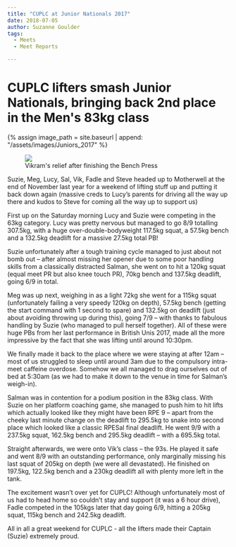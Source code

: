 ```yaml
---
title: "CUPLC at Junior Nationals 2017"
date: 2018-07-05
author: Suzanne Goulder
tags:
  - Meets
  - Meet Reports

---
```

# CUPLC lifters smash Junior Nationals, bringing back 2nd place in the Men's 83kg class

{% assign image_path = site.baseurl | append: "/assets/images/Juniors_2017" %}

<figure>
  <img src="{{ image_path }}/vik.jpg">
  <figcaption>Vikram's relief after finishing the Bench Press</figcaption>
</figure>

Suzie, Meg, Lucy, Sal, Vik, Fadle and Steve headed up to Motherwell at the end of November last year for a weekend of lifting stuff up and putting it back down again (massive creds to Lucy’s parents for driving all the way up there and kudos to Steve for coming all the way up to support us)

First up on the Saturday morning Lucy and Suzie were competing in the 63kg category. Lucy was pretty nervous but managed to go 8/9 totalling 307.5kg, with a huge over-double-bodyweight 117.5kg squat, a 57.5kg bench and a 132.5kg deadlift for a massive 27.5kg total PB!

Suzie unfortunately after a tough training cycle managed to just about not bomb out – after almost missing her opener due to some poor handling skills from a classically distracted Salman, she went on to hit a 120kg squat (equal meet PR but also knee touch PR), 70kg bench and 137.5kg deadlift, going 6/9 in total.

Meg was up next, weighing in as a light 72kg she went for a 115kg squat (unfortunately failing a very speedy 120kg on depth), 57.5kg bench (getting the start command with 1 second to spare) and 132.5kg on deadlift (just about avoiding throwing up during this), going 7/9 – with thanks to fabulous handling by Suzie (who managed to pull herself together). All of these were huge PBs from her last performance in British Unis 2017, made all the more impressive by the fact that she was lifting until around 10:30pm.

We finally made it back to the place where we were staying at after 12am – most of us struggled to sleep until around 3am due to the compulsory intra-meet caffeine overdose. Somehow we all managed to drag ourselves out of bed at 5:30am (as we had to make it down to the venue in time for Salman’s weigh-in).

Salman was in contention for a podium position in the 83kg class. With Suzie on her platform coaching game, she managed to push him to hit lifts which actually looked like they might have been RPE 9 – apart from the cheeky last minute change on the deadlift to 295.5kg to snake into second place which looked like a classic RPESal final deadlift. He went 9/9 with a 237.5kg squat, 162.5kg bench and 295.5kg deadlift – with a 695.5kg total.

Straight afterwards, we were onto Vik’s class – the 93s. He played it safe and went 8/9 with an outstanding performance, only marginally missing his last squat of 205kg on depth (we were all devastated). He finished on 197.5kg, 122.5kg bench and a 230kg deadlift all with plenty more left in the tank.

The excitement wasn’t over yet for CUPLC! Although unfortunately most of us had to head home so couldn’t stay and support (it was a 6 hour drive), Fadle competed in the 105kgs later that day going 6/9, hitting a 205kg squat, 115kg bench and 242.5kg deadlift.

All in all a great weekend for CUPLC - all the lifters made their Captain (Suzie) extremely proud.
